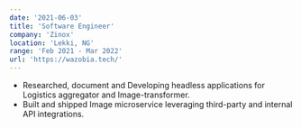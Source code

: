 ```yaml
---
date: '2021-06-03'
title: 'Software Engineer'
company: 'Zinox'
location: 'Lekki, NG'
range: 'Feb 2021 - Mar 2022'
url: 'https://wazobia.tech/'
---
```


- Researched, document and Developing headless applications for Logistics aggregator and Image-transformer.
- Built and shipped Image microservice leveraging third-party and internal API integrations.
